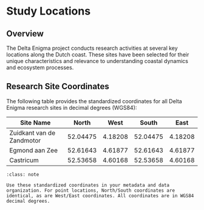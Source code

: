 # Study Locations

## Overview

The Delta Enigma project conducts research activities at several key locations along the Dutch coast. These sites have been selected for their unique characteristics and relevance to understanding coastal dynamics and ecosystem processes.

## Research Site Coordinates

The following table provides the standardized coordinates for all Delta Enigma research sites in decimal degrees (WGS84):

| Site Name | North | West | South | East |
|-----------|-------|------|-------|------|
| Zuidkant van de Zandmotor | 52.04475 | 4.18208 | 52.04475 | 4.18208 |
| Egmond aan Zee | 52.61643 | 4.61877 | 52.61643 | 4.61877 |
| Castricum | 52.53658 | 4.60168 | 52.53658 | 4.60168 |

```{admonition} Coordinate Usage
:class: note

Use these standardized coordinates in your metadata and data organization. For point locations, North/South coordinates are identical, as are West/East coordinates. All coordinates are in WGS84 decimal degrees.
``` 